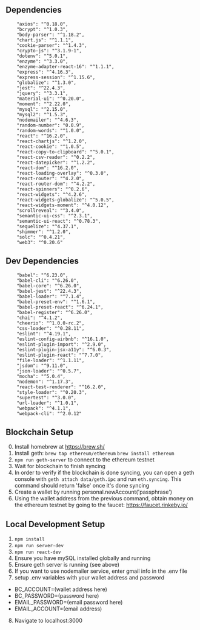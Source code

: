 
## Dependencies
```
    "axios": "^0.18.0",
    "bcrypt": "^1.0.3",
    "body-parser": "^1.18.2",
    "chart.js": "^1.1.1",
    "cookie-parser": "^1.4.3",
    "crypto-js": "^3.1.9-1",
    "dotenv": "^5.0.1",
    "enzyme": "^3.3.0",
    "enzyme-adapter-react-16": "^1.1.1",
    "express": "^4.16.3",
    "express-session": "^1.15.6",
    "globalize": "^1.3.0",
    "jest": "^22.4.3",
    "jquery": "^3.3.1",
    "material-ui": "^0.20.0",
    "moment": "^2.22.0",
    "mysql": "^2.15.0",
    "mysql2": "^1.5.3",
    "nodemailer": "^4.6.3",
    "random-number": "0.0.9",
    "random-words": "^1.0.0",
    "react": "^16.2.0",
    "react-chartjs": "^1.2.0",
    "react-cookie": "^1.0.5",
    "react-copy-to-clipboard": "^5.0.1",
    "react-csv-reader": "^0.2.2",
    "react-datepicker": "^1.2.2",
    "react-dom": "^16.2.0",
    "react-loading-overlay": "^0.3.0",
    "react-router": "^4.2.0",
    "react-router-dom": "^4.2.2",
    "react-spinners": "^0.2.6",
    "react-widgets": "^4.2.6",
    "react-widgets-globalize": "^5.0.5",
    "react-widgets-moment": "^4.0.12",
    "scrollreveal": "^3.4.0",
    "semantic-ui-css": "^2.3.1",
    "semantic-ui-react": "^0.78.3",
    "sequelize": "^4.37.1",
    "shimmer": "^1.2.0",
    "solc": "^0.4.21",
    "web3": "^0.20.6"
```

## Dev Dependencies
```
    "babel": "^6.23.0",
    "babel-cli": "^6.26.0",
    "babel-core": "^6.26.0",
    "babel-jest": "^22.4.3",
    "babel-loader": "^7.1.4",
    "babel-preset-env": "^1.6.1",
    "babel-preset-react": "^6.24.1",
    "babel-register": "^6.26.0",
    "chai": "^4.1.2",
    "cheerio": "^1.0.0-rc.2",
    "css-loader": "^0.28.11",
    "eslint": "^4.19.1",
    "eslint-config-airbnb": "^16.1.0",
    "eslint-plugin-import": "^2.9.0",
    "eslint-plugin-jsx-a11y": "^6.0.3",
    "eslint-plugin-react": "^7.7.0",
    "file-loader": "^1.1.11",
    "jsdom": "^9.11.0",
    "json-loader": "^0.5.7",
    "mocha": "^5.0.4",
    "nodemon": "^1.17.3",
    "react-test-renderer": "^16.2.0",
    "style-loader": "^0.20.3",
    "supertest": "^3.0.0",
    "url-loader": "^1.0.1",
    "webpack": "^4.1.1",
    "webpack-cli": "^2.0.12"
 ```
 
## Blockchain Setup

0. Install homebrew at https://brew.sh/
1. Install geth:
`brew tap ethereum/ethereum`
`brew install ethereum`
2. `npm run geth-server` to connect to the ethereum testnet
3. Wait for blockchain to finish syncing
4. In order to verify if the blockchain is done syncing, you can open a geth console with `geth attach data/geth.ipc` and run `eth.syncing`. This command should return 'false' once it's done syncing
5. Create a wallet by running personal.newAccount('passphrase')
6. Using the wallet address from the previous command, obtain money on the ethereum testnet by going to the faucet: https://faucet.rinkeby.io/

## Local Development Setup

1. `npm install`
2. `npm run server-dev`
3. `npm run react-dev`
4. Ensure you have mySQL installed globally and running
5. Ensure geth server is running (see above)
6. If you want to use nodemailer service, enter gmail info in the .env file
7. setup .env variables with your wallet address and password
  - BC_ACCOUNT=(wallet address here)
  - BC_PASSWORD=(password here)
  - EMAIL_PASSWORD=(email password here)
  - EMAIL_ACCOUNT=(email address)
8. Navigate to localhost:3000

